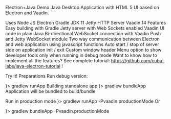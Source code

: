 Electron+Java Demo
Java Desktop Application with HTML 5 UI based on Electron and Vaadin.

Uses
Node JS
Electron
Gradle
JDK 11
Jetty HTTP Server
Vaadin 14
Features
Easy building with Gradle
Jetty server with Web Sockets enabled
Vaadin UI code in plain Java
Bi-directional WebSocket connection with Vaadin Push and Jetty WebSocket module
Two way communication between Electron and web application using javascript functions
Auto start / stop of server side on application init / exit
Custom window header
Menu option to show developer tools only when running in debug mode
Want to know how to implement all the features? See complete tutorial: https://github.com/cuba-labs/java-electron-tutorial !

Try it!
Preparations
Run debug version:

}> gradlew runApp
Building standalone app
}> gradlew bundleApp
Application will be bundled to build/bundle

Run in production mode
}> gradlew runApp -Pvaadin.productionMode
Or

}> gradlew bundleApp -Pvaadin.productionMode
